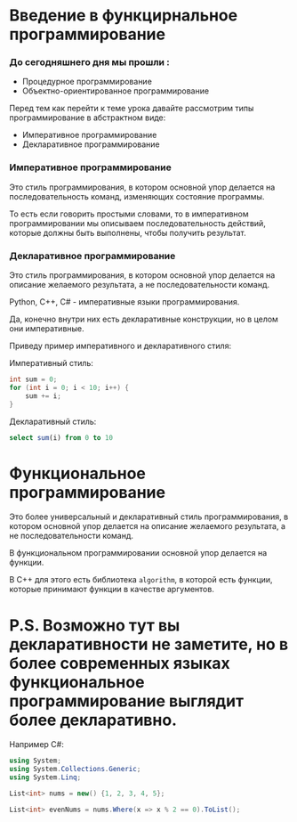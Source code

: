 # Введение в функцирнальное программирование

### До сегодняшнего дня мы прошли :
* Процедурное программирование
* Объектно-ориентированное программирование


Перед тем как перейти к теме урока давайте рассмотрим
типы программирование в абстрактном виде:
* Императивное программирование
* Декларативное программирование

### Императивное программирование
Это стиль программирования, в котором основной упор делается на последовательность команд, изменяющих состояние программы.

То есть если говорить простыми словами, то в императивном программировании мы описываем последовательность действий, которые должны быть выполнены, чтобы получить результат.


### Декларативное программирование
Это стиль программирования, в котором основной упор делается на описание желаемого результата, а не последовательности команд.

Python, C++, C# - императивные языки программирования.

Да, конечно внутри них есть декларативные конструкции, но в целом они императивные.

Приведу пример императивного и декларативного стиля: 

Императивный стиль:
```c++
int sum = 0;
for (int i = 0; i < 10; i++) {
    sum += i;
}
```

Декларативный стиль:
```sql
select sum(i) from 0 to 10
```

# Функциональное программирование
Это более универсальный и декларативный стиль программирования, в котором основной упор делается на описание желаемого результата, а не последовательности команд.

В функциональном программировании основной упор делается на функции.

В С++ для этого есть библиотека `algorithm`, в которой есть функции, которые принимают функции в качестве аргументов.



# P.S. Возможно тут вы декларативности не заметите, но в более современных языках функциональное программирование выглядит более декларативно.

Например С#:
```c#
using System;
using System.Collections.Generic;
using System.Linq;

List<int> nums = new() {1, 2, 3, 4, 5};

List<int> evenNums = nums.Where(x => x % 2 == 0).ToList();
```